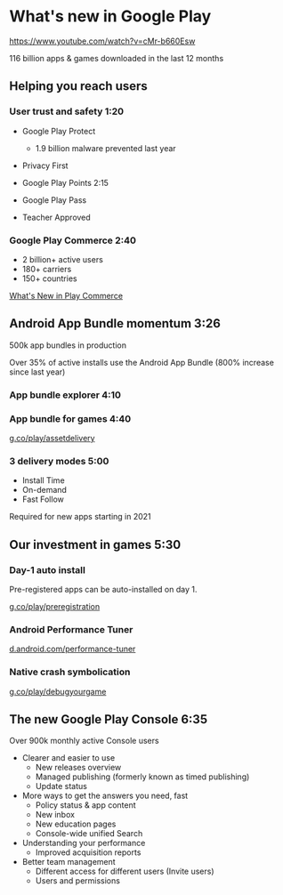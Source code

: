 # What's new in Google Play

<https://www.youtube.com/watch?v=cMr-b660Esw>

116 billion apps & games downloaded  in the last 12 months

## Helping you reach users

### User trust and safety 1:20

- Google Play Protect
  - 1.9 billion malware prevented last year
- Privacy First

- Google Play Points 2:15
- Google Play Pass
- Teacher Approved

### Google Play Commerce 2:40

- 2 billion+ active users
- 180+ carriers
- 150+ countries

[What's New in Play Commerce](https://www.youtube.com/watch?v=gnrNckXeSjQ)

## Android App Bundle momentum 3:26

500k app bundles in production

Over 35% of active installs use the Android App Bundle (800% increase since last year)

### App bundle explorer 4:10

### App bundle for games 4:40

[g.co/play/assetdelivery](https://g.co/play/assetdelivery)

### 3 delivery modes 5:00

- Install Time
- On-demand
- Fast Follow

Required for new apps starting in 2021

## Our investment in games 5:30

### Day-1 auto install

Pre-registered apps can be auto-installed on day 1.

[g.co/play/preregistration](https://g.co/play/preregistration)

### Android Performance Tuner

[d.android.com/performance-tuner](https://d.android.com/performance-tuner)

### Native crash symbolication

[g.co/play/debugyourgame](https://g.co/play/debugyourgame)

## The new Google Play Console 6:35

Over 900k monthly active Console users

- Clearer and easier to use
  - New releases overview
  - Managed publishing (formerly known as timed publishing)
  - Update status
- More ways to get the answers you need, fast
  - Policy status & app content
  - New inbox
  - New education pages
  - Console-wide unified Search
- Understanding your performance
  - Improved acquisition reports
- Better team management
  - Different access for different users (Invite users)
  - Users and permissions
